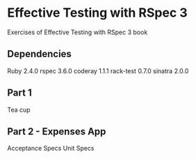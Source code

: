 # Effective Testing with RSpec 3 #
Exercises of Effective Testing with RSpec 3 book

## Dependencies ##
Ruby 2.4.0
rspec 3.6.0
coderay 1.1.1
rack-test 0.7.0
sinatra  2.0.0
## Part 1 ##
Tea cup

## Part 2 - Expenses App ##
Acceptance Specs
Unit Specs
